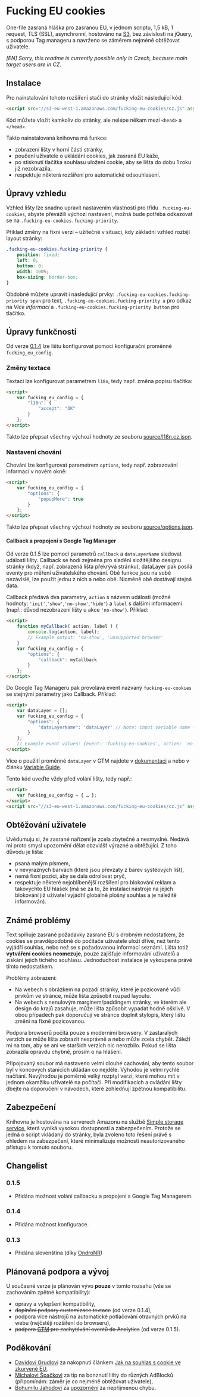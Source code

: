 # Fucking EU cookies
One-file zasraná hláška pro zasranou EU, v jednom scriptu, 1,5 kB, 1 request, TLS (SSL), asynchronní, hostováno
na [S3](https://aws.amazon.com/s3/), bez závislosti na jQuery, s podporou Tag manageru a navrženo se záměrem nejméně obtěžovat uživatele.

*[EN] Sorry, this readme is currently possible only in Czech, because main target users are in CZ.*

## Instalace
Pro nainstalování tohoto rozšíření stačí do stránky vložit následující kód:
```html
<script src="//s3-eu-west-1.amazonaws.com/fucking-eu-cookies/cz.js" async></script>
```
Kód můžete vložit kamkoliv do stránky, ale nelépe někam mezi `<head>` a `</head>`.

Takto nainstalovaná knihovna má funkce:
* zobrazení lišty v horní části stránky,
* poučení uživatele o ukládání cookies, jak zasraná EU káže,
* po stisknutí tlačítka souhlasu uložení cookie, aby se lišta do dobu 1 roku již nezobrazila,
* respektuje některá rozšíření pro automatické odsouhlasení.

## Úpravy vzhledu
Vzhled lišty lze snadno upravit nastavením vlastností pro třídu `.fucking-eu-cookies`, abyste převážili výchozí nastavení, možná bude potřeba odkazovat se na `.fucking-eu-cookies.fucking-priority`.

Příklad změny na fixní verzi – užitečné v situaci, kdy základní vzhled rozbíjí layout stránky:
```css
.fucking-eu-cookies.fucking-priority {
	position: fixed;
	left: 0;
	bottom: 0;
	width: 100%;
	box-sizing: border-box;
}
```
Obdobně můžete upravit i následující prvky: `.fucking-eu-cookies.fucking-priority span` pro text, `.fucking-eu-cookies.fucking-priority a` pro odkaz na *Více informací* a `.fucking-eu-cookies.fucking-priority button` pro tlačítko.

## Úpravy funkčnosti
Od verze [0.1.4](#014) lze lištu konfigurovat pomocí konfigurační proměnné `fucking_eu_config`. 

### Změny textace
Textaci lze konfigurovat parametrem `l18n`, tedy např. změna popisu tlačítka: 
```html
<script>
	var fucking_eu_config = { 
		"l18n": { 
			"accept": "OK" 
		} 
	};
</script>
```
Takto lze přepsat všechny výchozí hodnoty ze souboru [source/l18n.cz.json](source/l18n.cz.json).

### Nastavení chování
Chování lze konfigurovat parametrem `options`, tedy např. zobrazování informací v novém okně: 
```html
<script>
	var fucking_eu_config = { 
		"options": { 
			"popupMore": true 
		} 
	};
</script>
```
Takto lze přepsat všechny výchozí hodnoty ze souboru [source/options.json](source/options.json).

#### Callback a propojení s Google Tag Manager
Od verze 0.1.5 lze pomocí parametrů `callback` a `dataLayerName` sledovat události lišty. Callback se hodí zejména pro sladění složitějšího designu stránky (když, např. zobrazená lišta překrývá stránku), dataLayer pak posílá eventy pro měření uživatelského chování. Obě funkce jsou na sobě nezávislé, lze použít jednu z nich a nebo obě. Nicméně obě dostávají stejná data.

Callback předává dva parametry, `action` s názvem události (možné hodnoty: `'init'`,`'show'`,`'no-show'`,`'hide'`) a `label` s dalšími informacemi (např.: důvod nezobrazení lišty u akce `'no-show'`). Příklad:

```html
<script>
	function myCallback( action, label ) {
		console.log(action, label);
		// Example output: 'no-show', 'unsupported browser'
	}
	var fucking_eu_config = { 
		"options": { 
			"callback": myCallback 
		} 
	};
</script>
```

Do Google Tag Manageru pak provolává event nazvaný `fucking-eu-cookies` se stejnými parametry jako Callback. Příklad:
```html
<script>
	var dataLayer = [];
	var fucking_eu_config = { 
		"options": { 
			"dataLayerName": 'dataLayer' // Note: input variable name (in 'quotes'), no variable directly
		} 
	};
	// Example event values: {event: 'fucking-eu-cookies', action: 'no-show', label: 'unsupported browser'}
</script>
```
Více o použití proměnné `dataLayer` v GTM najdete v [dokumentaci](https://developers.google.com/tag-manager/devguide?hl=en#events) a nebo v článku [Variable Guide](http://www.simoahava.com/analytics/variable-guide-google-tag-manager/).

Tento kód uveďte vždy před volání lišty, tedy např.:
```html
<script>
	var fucking_eu_config = { … };
</script>
<script src="//s3-eu-west-1.amazonaws.com/fucking-eu-cookies/cz.js" async></script>
```

## Obtěžování uživatele
Uvědumuju si, že zasrané nařízení je zcela zbytečné a nesmyslné. Nedává mi proto smysl upozornění dělat obzvlášť výrazné a obtěžující.
Z toho důvodu je lišta:
* psaná malým písmem,
* v nevýrazných barvách (které jsou převzaty z barev systéových lišt),
* nemá fixní pozici, aby se dala odrolovat pryč,
* respektuje některé nejoblíbenější rozšíření pro blokování reklam a takovýchto EU hlášek (má se za to, že instalací nástroje na jejich blokování již uživatel vyjádřil globálně plošný souhlas a je náležitě informován).

## Známé problémy
Text splňuje zasrané požadavky zasrané EU s drobným nedostatkem, že cookies se pravděpodobně do počítače uživatele uloží dříve, než tento vyjádří souhlas, nebo než se s požadovanou informací seznámí. Lišta totiž **vytváření cookies neomezuje**, pouze zajišťuje informování uživatelů a získání jejich tichého souhlasu. Jednoduchost instalace je vykoupena právě tímto nedostatkem.

Problémy zobrazení:
* Na webech s obrázkem na pozadí stránky, které je pozicované vůči prvkům ve stránce, může lišta způsobit rozpad layoutu.
* Na webech s nenulovým marginem/paddingem stránky, ve kterém ale design do krajů zasahuje, může lišta způsobit vypadat hodně ošklivě.
V obou případech pak doporučuji ve stránce doplnit stylopis, který lištu změni na fixně pozicovanou.

Podpora browserů počítá pouze s moderními browsery. V zastaralých verzích se může lišta zobrazit nesprávně a nebo může zcela chybět.
Záleží mi na tom, aby se ani ve starších verzích nic nerozbilo. Pokud se lišta zobrazila opravdu chybně, prosím o na hlášení.

Připojovaný soubor má nastaveno velmi dlouhé cachování, aby tento soubor byl v koncových stanicích ukládán co nejdéle. Výhodou je velmi rychlé načítání. Nevýhodou je poměrně velký rozptyl verzí, které mohou mít v jednom okamžiku uživatelé na počítači. Při modifikacích a ovládání lišty dbejte na doporučení v návodech, které zohledňují zpětnou kompatibilitu.

## Zabezpečení
Knihovna je hostována na serverech Amazonu na službě [Simple storage service](https://aws.amazon.com/s3/), která vyniká vysokou dostupností a zabezpečením. Protože se jedná o script vkládaný do stránky, byla zvoleno toto řešení právě s ohledem na zabezpečení, které minimalizuje možnosti neautorizovaného přístupu k tomuto souboru.

## Changelist
### 0.1.5
* Přidána možnost volání callbacku a propojení s Google Tag Managerem.

### 0.1.4
* Přidána možnost konfigurace.

### 0.1.3
* Přidána slovenština (díky [OndroNR](https://github.com/OndroNR))

## Plánovaná podpora a vývoj
U současné verze je plánován vývo **pouze** v tomto rozsahu (vše se zachováním zpětné kompatibility):
* opravy a vylepšení kompatibility,
* ~~doplnění podpory customizace textace~~ (od verze 0.1.4),
* podpora více nástrojů na automatické potlačování otravných prvků na webu (nejčstěji rozšíření do browseru),
* ~~podpora [GTM](https://tagmanager.google.com) pro zachytávání eventů do Analytics~~ (od verze 0.1.5).

## Poděkování
* [Davidovi Grudlovi](https://davidgrudl.com/) za nakopnutí článkem [Jak na souhlas s cookie ve zkurvené EU](https://phpfashion.com/jak-na-souhlas-s-cookie-ve-zkurvene-eu),
* [Michalovi Špačkovi](https://www.michalspacek.cz) za tip na bonznutí lišty do různých AdBlocků (připomínám: záměr je co nejméně obtěžovat uživatele),
* [Bohumilu Jahodovi](http://jecas.cz/) za [upozornění](https://twitter.com/Jahoda/status/633970094218080257) za nepříjmenou chybu.
